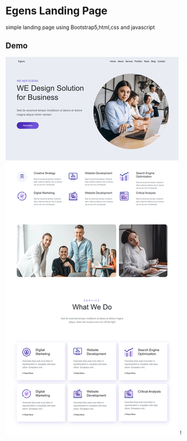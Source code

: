 # Egens Landing Page
simple landing page using Bootstrap5,html,css and javascript


## Demo
![project Demo](screen-shot.png)
!